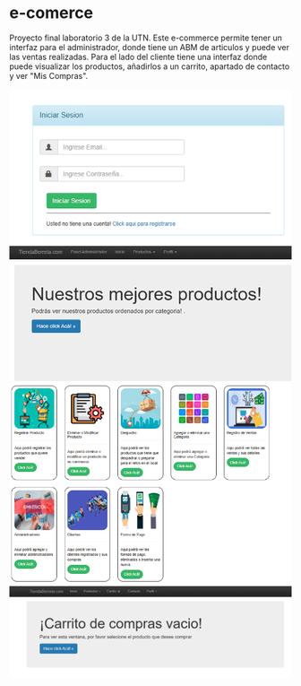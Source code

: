 # e-comerce
Proyecto final laboratorio 3 de la UTN.
Este e-commerce permite tener un interfaz para el administrador, donde tiene un ABM de articulos y puede ver las ventas realizadas. Para el lado del cliente tiene una interfaz donde puede visualizar los productos, añadirlos a un carrito, apartado de contacto y ver "Mis Compras".


![Login](https://github.com/CesareMaximo/ecommerce/blob/main/Screenshot_1.png)
![Login](https://github.com/CesareMaximo/ecommerce/blob/main/Screenshot_2.png)
![Login](https://github.com/CesareMaximo/ecommerce/blob/main/Screenshot_3.png)
![Login](https://github.com/CesareMaximo/ecommerce/blob/main/Screenshot_4.png)


